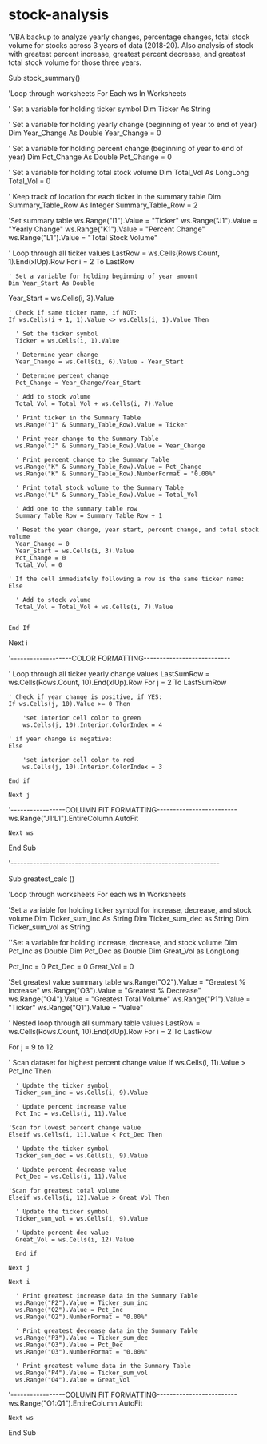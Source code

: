 # stock-analysis
'VBA backup to analyze yearly changes, percentage changes, total stock volume for stocks across 3 years of data (2018-20). Also analysis of stock with greatest percent increase, greatest percent decrease, and greatest total stock volume for those three years.

Sub stock_summary()

   'Loop through worksheets
   For Each ws In Worksheets

  ' Set a variable for holding ticker symbol
  Dim Ticker As String

  ' Set a variable for holding yearly change (beginning of year to end of year)
  Dim Year_Change As Double
  Year_Change = 0

  ' Set a variable for holding percent change (beginning of year to end of year)
  Dim Pct_Change As Double
  Pct_Change = 0

  ' Set a variable for holding total stock volume
  Dim Total_Vol As LongLong
  Total_Vol = 0

  ' Keep track of location for each ticker in the summary table
  Dim Summary_Table_Row As Integer
  Summary_Table_Row = 2

   'Set summary table
   ws.Range("I1").Value = "Ticker"
   ws.Range("J1").Value = "Yearly Change"
   ws.Range("K1").Value = "Percent Change"
   ws.Range("L1").Value = "Total Stock Volume"

  ' Loop through all ticker values
  LastRow = ws.Cells(Rows.Count, 1).End(xlUp).Row
  For i = 2 To LastRow

    ' Set a variable for holding beginning of year amount
    Dim Year_Start As Double
   Year_Start = ws.Cells(i, 3).Value

    ' Check if same ticker name, if NOT:
    If ws.Cells(i + 1, 1).Value <> ws.Cells(i, 1).Value Then

      ' Set the ticker symbol
      Ticker = ws.Cells(i, 1).Value

      ' Determine year change
      Year_Change = ws.Cells(i, 6).Value - Year_Start 

      ' Determine percent change
      Pct_Change = Year_Change/Year_Start 

      ' Add to stock volume
      Total_Vol = Total_Vol + ws.Cells(i, 7).Value

      ' Print ticker in the Summary Table
      ws.Range("I" & Summary_Table_Row).Value = Ticker

      ' Print year change to the Summary Table
      ws.Range("J" & Summary_Table_Row).Value = Year_Change

      ' Print percent change to the Summary Table
      ws.Range("K" & Summary_Table_Row).Value = Pct_Change
      ws.Range("K" & Summary_Table_Row).NumberFormat = "0.00%"
      
      ' Print total stock volume to the Summary Table
      ws.Range("L" & Summary_Table_Row).Value = Total_Vol

      ' Add one to the summary table row
      Summary_Table_Row = Summary_Table_Row + 1
      
      ' Reset the year change, year start, percent change, and total stock volume
      Year_Change = 0
      Year_Start = ws.Cells(i, 3).Value
      Pct_Change = 0
      Total_Vol = 0

    ' If the cell immediately following a row is the same ticker name:
    Else

      ' Add to stock volume
      Total_Vol = Total_Vol + ws.Cells(i, 7).Value


    End If

  Next i

  '-------------------COLOR FORMATTING---------------------------

   ' Loop through all ticker yearly change values
  LastSumRow = ws.Cells(Rows.Count, 10).End(xlUp).Row
  For j = 2 To LastSumRow

    ' Check if year change is positive, if YES:
    If ws.Cells(j, 10).Value >= 0 Then

        'set interior cell color to green
        ws.Cells(j, 10).Interior.ColorIndex = 4

    ' if year change is negative:
    Else

        'set interior cell color to red
        ws.Cells(j, 10).Interior.ColorIndex = 3

    End if

    Next j

  '-----------------COLUMN FIT FORMATTING-------------------------
    ws.Range("J1:L1").EntireColumn.AutoFit

    Next ws

End Sub

'-----------------------------------------------------------------


Sub greatest_calc ()

   'Loop through worksheets
   For each ws In Worksheets

  'Set a variable for holding ticker symbol for increase, decrease, and stock volume
  Dim Ticker_sum_inc As String
  Dim Ticker_sum_dec as String
  Dim Ticker_sum_vol as String

  ''Set a variable for holding increase, decrease, and stock volume
  Dim Pct_Inc as Double
  Dim Pct_Dec as Double
  Dim Great_Vol as LongLong

  Pct_Inc = 0
  Pct_Dec = 0
  Great_Vol = 0

   'Set greatest value summary table
   ws.Range("O2").Value = "Greatest % Increase"
   ws.Range("O3").Value = "Greatest % Decrease"
   ws.Range("O4").Value = "Greatest Total Volume"
   ws.Range("P1").Value = "Ticker"
   ws.Range("Q1").Value = "Value"

   ' Nested loop through all summary table values
  LastRow = ws.Cells(Rows.Count, 10).End(xlUp).Row
  For i = 2 To LastRow

  For j = 9 to 12

 ' Scan dataset for highest percent change value
    If ws.Cells(i, 11).Value > Pct_Inc Then

      ' Update the ticker symbol
      Ticker_sum_inc = ws.Cells(i, 9).Value

      ' Update percent increase value
      Pct_Inc = ws.Cells(i, 11).Value 

    'Scan for lowest percent change value
    Elseif ws.Cells(i, 11).Value < Pct_Dec Then

      ' Update the ticker symbol
      Ticker_sum_dec = ws.Cells(i, 9).Value

      ' Update percent decrease value
      Pct_Dec = ws.Cells(i, 11).Value 

    'Scan for greatest total volume
    Elseif ws.Cells(i, 12).Value > Great_Vol Then

      ' Update the ticker symbol
      Ticker_sum_vol = ws.Cells(i, 9).Value

      ' Update percent dec value
      Great_Vol = ws.Cells(i, 12).Value 

      End if

    Next j

    Next i

      ' Print greatest increase data in the Summary Table
      ws.Range("P2").Value = Ticker_sum_inc
      ws.Range("Q2").Value = Pct_Inc
      ws.Range("Q2").NumberFormat = "0.00%"

      ' Print greatest decrease data in the Summary Table
      ws.Range("P3").Value = Ticker_sum_dec
      ws.Range("Q3").Value = Pct_Dec
      ws.Range("Q3").NumberFormat = "0.00%"

      ' Print greatest volume data in the Summary Table
      ws.Range("P4").Value = Ticker_sum_vol
      ws.Range("Q4").Value = Great_Vol
      
  '-----------------COLUMN FIT FORMATTING-------------------------
    ws.Range("O1:Q1").EntireColumn.AutoFit

    Next ws

End Sub
